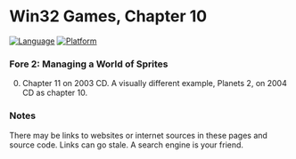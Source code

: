 # Win32 Games, Chapter 10
[![Language](https://img.shields.io/badge/Language%20-C++-blue.svg)](https://github.com/GeorgePimpleton/Win32-games/)
[![Platform](https://img.shields.io/badge/Platform%20-Win32-blue.svg)](https://github.com/GeorgePimpleton/Win32-games/)
### Fore 2: Managing a World of Sprites

0. Chapter 11 on 2003 CD. A visually different example, Planets 2, on 2004 CD as chapter 10.

### Notes
There may be links to websites or internet sources in these pages and source code. Links can go stale. A search engine is your friend.
